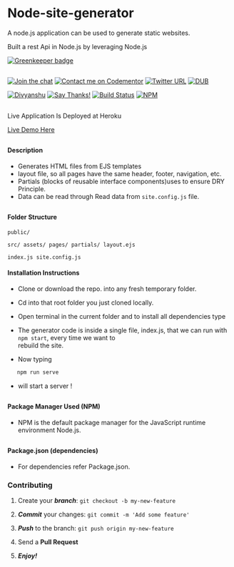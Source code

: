 # Node-site-generator
A node.js application can be used to generate static websites.

Built a rest Api in Node.js by leveraging Node.js

[![Greenkeeper badge](https://badges.greenkeeper.io/divyanshu-rawat/A-Rest-Api.svg)](https://greenkeeper.io/)

##

[![Join the chat](https://img.shields.io/badge/gitter-join%20chat%20%E2%86%92-brightgreen.svg)](https://gitter.im/divyanshu001)
[![Contact me on Codementor](https://cdn.codementor.io/badges/contact_me_github.svg)](https://www.codementor.io/divyanshurawat?utm_source=github&utm_medium=button&utm_term=divyanshurawat&utm_campaign=github)
[![Twitter URL](https://img.shields.io/twitter/url/http/shields.io.svg?style=social)](https://twitter.com/r46956)
[![DUB](https://img.shields.io/dub/l/vibe-d.svg?style=flat)](https://divyanshu.mit-license.org/)

[![Divyanshu](https://img.shields.io/badge/divyanshu-owner-brightgreen.svg?style=flat)](http://www.divyanshurawat.in)
[![Say Thanks!](https://img.shields.io/badge/Say%20Thanks-!-1EAEDB.svg)](https://saythanks.io/to/divyanshu-rawat)
[![Build Status](https://travis-ci.org/divyanshu-rawat/JS-Testing.svg?branch=master)](https://travis-ci.org/divyanshu-rawat/JS-Testing)
[![NPM](https://img.shields.io/badge/npm-v3.10.10-blue.svg)](https://www.npmjs.com/package/npm)

##

Live Application Is Deployed at Heroku

[Live Demo Here](https://node-site-generator.herokuapp.com/)

##

#### Description 
* Generates HTML files from EJS templates
* layout file, so all pages have the same header, footer, navigation, etc.
* Partials (blocks of reusable interface components)uses to ensure DRY Principle.
* Data can be read through Read data from ``site.config.js`` file.


##

#### Folder Structure

``
  public/
``

``
src/
  assets/
  pages/
  partials/
  layout.ejs
``

``
index.js
site.config.js
``

#### Installation Instructions

* Clone or download the repo. into any fresh temporary folder.

* Cd into that root folder you just cloned locally.

* Open terminal in the current folder and to install all dependencies type 

* The generator code is inside a single file, index.js, that we can run with `` npm start ``, every time we want to       
  rebuild the site.

* Now typing 

```javascript
   npm run serve
```

* will start a server !

##

#### Package Manager Used (NPM)

* NPM is the default package manager for the JavaScript runtime environment Node.js.

##

#### Package.json (dependencies)
  
* For dependencies refer Package.json.


### Contributing

1. Create your **_branch_**: `git checkout -b my-new-feature`

2. **_Commit_** your changes: `git commit -m 'Add some feature'`

3. **_Push_** to the branch: `git push origin my-new-feature`

4. Send a **Pull Request**

5. **_Enjoy!_**

##


